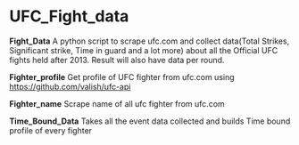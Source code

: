 # UFC_Fight_data
**Fight_Data**
A python script to scrape ufc.com and collect data(Total Strikes, Significant strike, Time in guard and a lot more) about all the Official UFC fights held after 2013.
Result will also have data per round.

**Fighter_profile**
Get profile of UFC fighter from ufc.com using https://github.com/valish/ufc-api

**Fighter_name**
Scrape name of all ufc fighter from ufc.com


**Time_Bound_Data**
Takes all the event data collected and builds Time bound profile of every fighter
